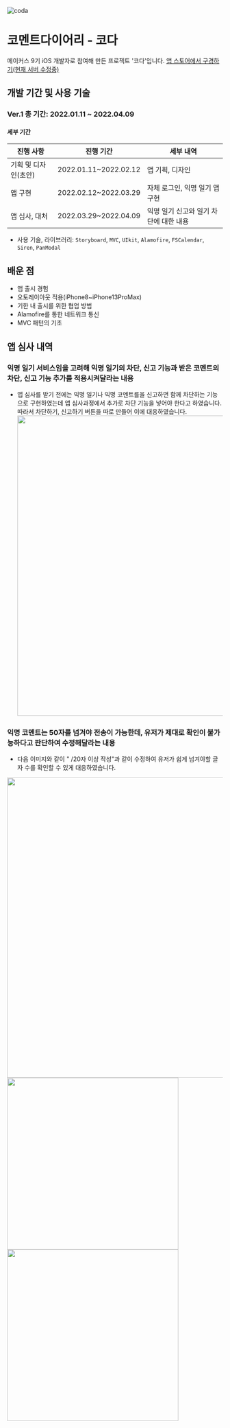 ![coda](https://user-images.githubusercontent.com/78063938/198697657-057dddae-3d8e-4efc-a84a-bd7b052bd067.png)

# 코멘트다이어리 - 코다

메이커스 9기 iOS 개발자로 참여해 만든 프로젝트 '코다'입니다.
[앱 스토어에서 구경하기(현재 서버 수정중)](https://apps.apple.com/kr/app/%EC%BD%94%EB%8B%A4/id1612201085)

## 개발 기간 및 사용 기술

### Ver.1 총 기간: 2022.01.11 ~ 2022.04.09

#### 세부 기간
| 진행 사항 | 진행 기간 | 세부 내역 |
| ------ | ------ | ------ |
| 기획 및 디자인(초안) | 2022.01.11~2022.02.12 | 앱 기획, 디자인 |
| 앱 구현 | 2022.02.12~2022.03.29 | 자체 로그인, 익명 일기 앱 구현 |
| 앱 심사, 대처 | 2022.03.29~2022.04.09 | 익명 일기 신고와 일기 차단에 대한 내용 |
- 사용 기술, 라이브러리: `Storyboard`, `MVC`, `UIkit`, `Alamofire`, `FSCalendar`, `Siren`, `PanModal`
 ## 배운 점 
 - 앱 출시 경험
 - 오토레이아웃 적용(iPhone8~iPhone13ProMax)
 - 기한 내 출시를 위한 협업 방법
 - Alamofire를 통한 네트워크 통신
 - MVC 패턴의 기초

## 앱 심사 내역
### 익명 일기 서비스임을 고려해 익명 일기의 차단, 신고 기능과 받은 코멘트의 차단, 신고 기능 추가를 적용시켜달라는 내용<br/>
- 앱 심사를 받기 전에는 익명 일기나 익명 코멘트를을 신고하면 함께 차단하는 기능으로 구현하였는데 앱 심사과정에서 추가로 차단 기능을 넣어야 한다고 하였습니다. 
따라서 차단하기, 신고하기 버튼을 따로 만들어 이에 대응하였습니다. 
<img src ="https://user-images.githubusercontent.com/78063938/198706003-176753e6-01f4-424c-b847-872f821df6cd.png" width = "700"> <br/>
### 익명 코멘트는 50자를 넘겨야 전송이 가능한데, 유저가 제대로 확인이 불가능하다고 판단하여 수정해달라는 내용<br/>
- 다음 이미지와 같이 " /20자 이상 작성"과 같이 수정하여 유저가 쉽게 넘겨야할 글자 수를 확인할 수 있게 대응하였습니다. 
<img src ="https://user-images.githubusercontent.com/78063938/198706195-c7bd3a50-17af-4178-8f47-b683843ab751.png" width = "700">
<img src ="https://user-images.githubusercontent.com/78063938/198705068-1557320e-e446-497b-9df5-0df172d078df.png" width = "400">
<img src ="https://user-images.githubusercontent.com/78063938/198705411-06e0c66e-5b52-4a75-af12-2819a40cb7da.png" width = "400">
